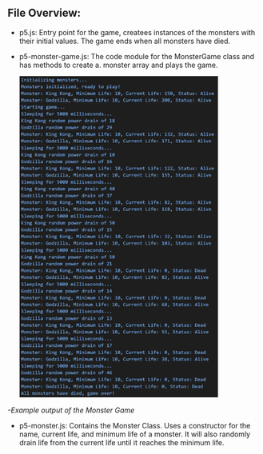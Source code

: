 ## File Overview:

- p5.js: Entry point for the game, createes instances of the monsters with their initial values. The game ends when all monsters have died.
- p5-monster-game.js: The code module for the MonsterGame class and has methods to create a. monster array and plays the game.

  <img src="./p5-monster.png" alt="p5-monster.png" width="397" height="643">
_-Example output of the Monster Game_


- p5-monster.js: Contains the Monster Class. Uses a constructor for the name, current life, and minimum life of a monster. It will also randomly drain life from the current life until it reaches the minimum life.
